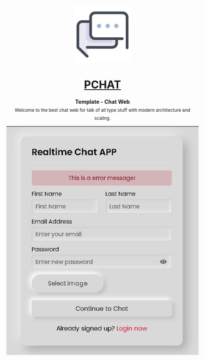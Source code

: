 <p align="center"><img src="https://raw.githubusercontent.com/TaynisRW/pchat/master/assets/img/favicon.png" alt="Logo" width="150" height="150" />
</p>
<h1 align="center"><a href="https://pchat-template.netlify.app/" target="_blank">PCHAT</a></h1>
<p align="center"><b>Template - Chat Web</b></br>
<sub>Welcome to the best chat web for talk of all type stuff with modern architecture and scaling.</sub>
</p>

<p align="center"><img src="https://raw.githubusercontent.com/TaynisRW/pchat/master/assets/img/1register.png" alt="Demo" /></p>
